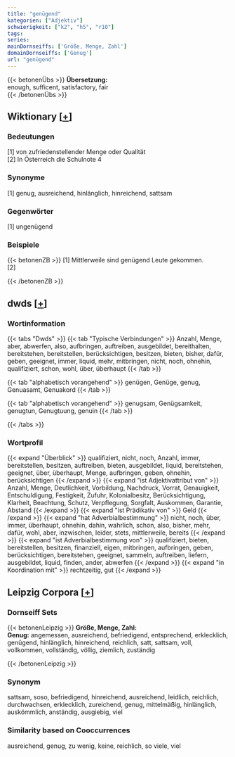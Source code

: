 ```yaml
---
title: "genügend"
kategorien: ["Adjektiv"]
schwierigkeit: ["k2", "h5", "r10"]
tags:
series:
mainDornseiffs: ['Größe, Menge, Zahl']
domainDornseiffs: ['Genug']
url: "genügend"
---
```


{{< betonenÜbs >}}
**Übersetzung:**  
enough, sufficent, satisfactory, fair  
{{< /betonenÜbs >}}

## Wiktionary [[+](https://de.wiktionary.org/wiki/genügend)]

### Bedeutungen
[1] von zufriedenstellender Menge oder Qualität  
[2] In Österreich die Schulnote 4  

### Synonyme
[1] genug, ausreichend, hinlänglich,  hinreichend, sattsam  

### Gegenwörter
[1] ungenügend  

### Beispiele
{{< betonenZB >}}
[1] Mittlerweile sind genügend Leute gekommen.  
[2]  

{{< /betonenZB >}}


## dwds [[+](https://www.dwds.de/wb/genügend)]

### Wortinformation
{{< tabs "Dwds" >}}
{{< tab "Typische Verbindungen" >}}
Anzahl, Menge, aber, abwerfen, also, aufbringen, auftreiben, ausgebildet, bereithalten, bereitstehen, bereitstellen, berücksichtigen, besitzen, bieten, bisher, dafür, geben, geeignet, immer, liquid, mehr, mitbringen, nicht, noch, ohnehin, qualifiziert, schon, wohl, über, überhaupt
{{< /tab >}}

{{< tab "alphabetisch vorangehend" >}}
genügen, Genüge, genug, Genuasamt, Genuakord
{{< /tab >}}

{{< tab "alphabetisch vorangehend" >}}
genugsam, Genügsamkeit, genugtun, Genugtuung, genuin
{{< /tab >}}

{{< /tabs >}}

### Wortprofil
{{< expand "Überblick" >}} qualifiziert, nicht, noch, Anzahl, immer, bereitstellen, besitzen, auftreiben, bieten, ausgebildet, liquid, bereitstehen, geeignet, über, überhaupt, Menge, aufbringen, geben, ohnehin, berücksichtigen {{< /expand >}}
{{< expand "ist Adjektivattribut von" >}} Anzahl, Menge, Deutlichkeit, Vorbildung, Nachdruck, Vorrat, Genauigkeit, Entschuldigung, Festigkeit, Zufuhr, Kolonialbesitz, Berücksichtigung, Klarheit, Beachtung, Schutz, Verpflegung, Sorgfalt, Auskommen, Garantie, Abstand {{< /expand >}}
{{< expand "ist Prädikativ von" >}} Geld {{< /expand >}}
{{< expand "hat Adverbialbestimmung" >}} nicht, noch, über, immer, überhaupt, ohnehin, dahin, wahrlich, schon, also, bisher, mehr, dafür, wohl, aber, inzwischen, leider, stets, mittlerweile, bereits {{< /expand >}}
{{< expand "ist Adverbialbestimmung von" >}} qualifiziert, bieten, bereitstellen, besitzen, finanziell, eigen, mitbringen, aufbringen, geben, berücksichtigen, bereitstehen, geeignet, sammeln, auftreiben, liefern, ausgebildet, liquid, finden, ander, abwerfen {{< /expand >}}
{{< expand "in Koordination mit" >}} rechtzeitig, gut {{< /expand >}}

## Leipzig Corpora [[+](https://corpora.uni-leipzig.de/en/res?word=genügend&corpusId=deu_newscrawl-public_2018)]

### Dornseiff Sets
{{< betonenLeipzig >}}
**Größe, Menge, Zahl:**  
**Genug:** angemessen, ausreichend, befriedigend, entsprechend, erklecklich, genügend, hinlänglich, hinreichend, reichlich, satt, sattsam, voll, vollkommen, vollständig, völlig, ziemlich, zuständig  

{{< /betonenLeipzig >}}

### Synonym
sattsam, soso, befriedigend, hinreichend, ausreichend, leidlich, reichlich, durchwachsen, erklecklich, zureichend, genug, mittelmäßig, hinlänglich, auskömmlich, anständig, ausgiebig, viel


### Similarity based on Cooccurrences
ausreichend, genug, zu wenig, keine, reichlich, so viele, viel

